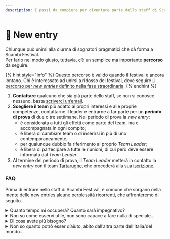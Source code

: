 ```yaml
---
description: I passi da compiere per diventare parte dello staff di Scambi Festival
---
```


# 🦸 New entry

Chiunque può unirsi alla ciurma di sognatori pragmatici che dà forma a Scambi Festival.\
Per farlo nel modo giusto, tuttavia, c’è un semplice ma importante **percorso** da seguire.

{% hint style="info" %}
Questo percorso è valido quando il festival è ancora lontano. Chi è interessato ad unirsi a ridosso del festival, deve seguire [il percorso per _new entries_ definito nella fase straordinaria](../fase-straordinaria.md#new-entries).
{% endhint %}

1. **Contattare** qualcuno che sia già parte dello staff, se non si conosce nessuno, basta [scriverci un’email](mailto:staff@scambi.org).
2. **Scegliere il team** più adatto ai propri interessi e alle proprie competenze, contattarne il leader e entrarne a far parte per un **periodo di prova** di due o tre settimane. Nel periodo di prova la _new entry_:
   * è considerata a tutti gli effetti come parte del team, ma è accompagnata in ogni compito;
   * è libera di cambiare team o di inserirsi in più di uno contemporaneamente;
   * per qualunque dubbio fa riferimento al proprio _Team Leader_;
   * è libera di partecipare a tutte le riunioni, di cui però deve essere informata dal _Team Leader_.
3. Al termine del periodo di prova, il _Team Leader_ metterà in contatto la _new entry_ con il team [Tartarughe](teams.md#tartarughe), che procederà alla sua [iscrizione](../associazione/iscrizione-nuov-soci.md).

### FAQ

Prima di entrare nello staff di Scambi Festival, è comune che sorgano nella mente delle new entries alcune perplessità ricorrenti, che affronteremo di seguito.

<details>

<summary>Quanto tempo mi occuperà? Quanto sarà impegnativo?</summary>

**Quanto vuoi**. Non esistono un impegno o un tempo minimi, né massimi. Il periodo di prova come _new entry_ serve proprio a **capire** quanto tempo si vuole e si riesce a dedicare alla realizzazione del festival (più annessi e connessi).

E però fondamentale valutare al meglio la propria partecipazione e, salvo imprevisti o forze di causa maggiore, <mark style="background-color:yellow;">mantenere la responsabilità e l’impegno presi</mark>. Chi scompare o si dimostra inaffidabile mette in difficoltà tutta la squadra, dove si conta l’unə sull’altrə e dove <mark style="background-color:yellow;">sono tuttз a doversi far carico di una mancanza altrui</mark>. (vedi la terza risposta)

</details>

<details>

<summary>Non so come esservi utile, non sono capace a fare nulla di speciale…</summary>

**Non è vero**, ma comunque non preoccupartene! Fare parte dello staff di Scambi è anche un **percorso formativo**. Collaborando con persone che stanno imparando come te, ma da più tempo, <mark style="background-color:yellow;">scoprirai ed imparerai nuove skills molto velocemente</mark>, perché **imparerai facendo** (è un’affermazione un po’ banale e cliché, ma è vera).

Devi solo decidere cosa vuoi fare: sfrutta il tuo periodo da _new entry_ per approfittare della poliedricità dei nostri team (letteralmente) straordinari. Salta qua e là, curiosa ciò che fanno, chiedi accesso alle loro cartelle su Nuvola, intromettiti nelle loro riunioni… facendo così, sicuramente <mark style="background-color:yellow;">troverai in breve tempo qualcosa che ti attrae</mark>.

Se ti rendi conto che vorresti <mark style="background-color:yellow;">fare qualcosa che in Scambi non esiste ancora</mark>, tanto meglio! (vedi risposta successiva)

</details>

<details>

<summary>Di cosa avete più bisogno?</summary>

Di te, _no matter what_. Pur avendo una bella lista di [_open positions_](https://scambi.org/open-positions) che solitamente cerchiamo con una certa urgenza e disperazione, è imperativo che tu non debba adattarti a fare ciò che serve di più. <mark style="background-color:yellow;">Devi fare</mark> <mark style="background-color:yellow;"></mark><mark style="background-color:yellow;">**ciò che vuoi**</mark> (vedi risposta precedente). Scambi è un fantastico pullulare di diversità a cui ognuno può e deve aggiungere un pezzetto di sé stesso.

Tuttavia, la **continuità** è ciò di cui abbiamo realmente più bisogno. È bello che fra le nostre schiere si respiri sempre aria fresca e di novità: in molti si uniscono e altrettanti ci salutano per concentrarsi su altro. È giusto così, ma un ricambio così frequente fa soffrire i nostri progetti a lungo termine, che sono i più importanti in assoluto. Ergo, ciò che ci aiuta di più e valorizziamo maggiormente è una <mark style="background-color:yellow;">partecipazione</mark> <mark style="background-color:yellow;"></mark><mark style="background-color:yellow;">**stabile**</mark> <mark style="background-color:yellow;"></mark><mark style="background-color:yellow;">e</mark> <mark style="background-color:yellow;"></mark><mark style="background-color:yellow;">**continuativa**</mark>. (vedi la prima risposta)

</details>

<details>

<summary>Non so quanto potrò esser d’aiuto, abito dall’altra parte dell’Italia/del mondo…</summary>

Eccetto pochi liceali (ad ora circa un terzo dei nostri partecipanti attivi), persino chi fra noi è sanremese (o dintorni) è in zona solamente per un mesetto all’anno. <mark style="background-color:yellow;">La nostra attività si svolge</mark> <mark style="background-color:yellow;"></mark><mark style="background-color:yellow;">**totalmente online**</mark>, eccetto rari incontri e, naturalmente, escluso il periodo immediatamente precedente l’evento.

</details>
